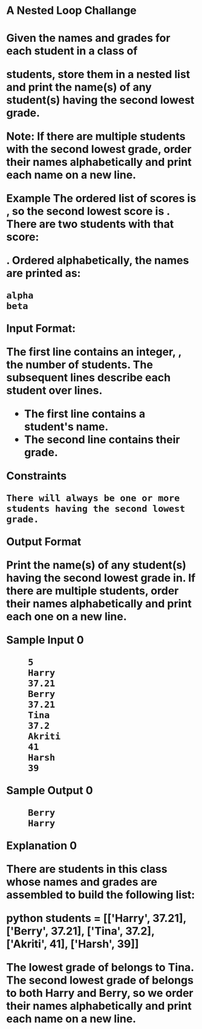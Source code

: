 <h1>A Nested Loop Challange <h1>

Given the names and grades for each student in a class of

students, store them in a nested list and print the name(s) of any student(s) having the second lowest grade.

Note: If there are multiple students with the second lowest grade, order their names alphabetically and print each name on a new line.

Example
The ordered list of scores is , so the second lowest score is . There are two students with that score:

. Ordered alphabetically, the names are printed as:

    alpha
    beta

Input Format:

The first line contains an integer,
, the number of students.
The subsequent lines describe each student over lines.

- The first line contains a student's name.
- The second line contains their grade.

Constraints

    There will always be one or more students having the second lowest grade.

Output Format

Print the name(s) of any student(s) having the second lowest grade in. If there are multiple students, order their names alphabetically and print each one on a new line.

Sample Input 0

        5
        Harry
        37.21
        Berry
        37.21
        Tina
        37.2
        Akriti
        41
        Harsh
        39

Sample Output 0

        Berry
        Harry

Explanation 0

There are students in this class whose names and grades are assembled to build the following list:

python students = [['Harry', 37.21], ['Berry', 37.21], ['Tina', 37.2], ['Akriti', 41], ['Harsh', 39]]

The lowest grade of
belongs to Tina. The second lowest grade of belongs to both Harry and Berry, so we order their names alphabetically and print each name on a new line.